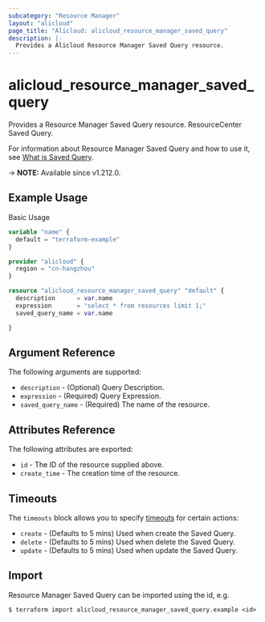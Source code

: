 ```yaml
---
subcategory: "Resource Manager"
layout: "alicloud"
page_title: "Alicloud: alicloud_resource_manager_saved_query"
description: |-
  Provides a Alicloud Resource Manager Saved Query resource.
---
```


# alicloud_resource_manager_saved_query

Provides a Resource Manager Saved Query resource. ResourceCenter Saved Query.

For information about Resource Manager Saved Query and how to use it, see [What is Saved Query](https://www.alibabacloud.com/help/zh/resource-management/developer-reference/api-resourcecenter-2022-12-01-createsavedquery).

-> **NOTE:** Available since v1.212.0.

## Example Usage

Basic Usage

```terraform
variable "name" {
  default = "terraform-example"
}

provider "alicloud" {
  region = "cn-hangzhou"
}

resource "alicloud_resource_manager_saved_query" "default" {
  description      = var.name
  expression       = "select * from resources limit 1;"
  saved_query_name = var.name

}
```

## Argument Reference

The following arguments are supported:
* `description` - (Optional) Query Description.
* `expression` - (Required) Query Expression.
* `saved_query_name` - (Required) The name of the resource.

## Attributes Reference

The following attributes are exported:
* `id` - The ID of the resource supplied above.
* `create_time` - The creation time of the resource.

## Timeouts

The `timeouts` block allows you to specify [timeouts](https://www.terraform.io/docs/configuration-0-11/resources.html#timeouts) for certain actions:
* `create` - (Defaults to 5 mins) Used when create the Saved Query.
* `delete` - (Defaults to 5 mins) Used when delete the Saved Query.
* `update` - (Defaults to 5 mins) Used when update the Saved Query.

## Import

Resource Manager Saved Query can be imported using the id, e.g.

```shell
$ terraform import alicloud_resource_manager_saved_query.example <id>
```